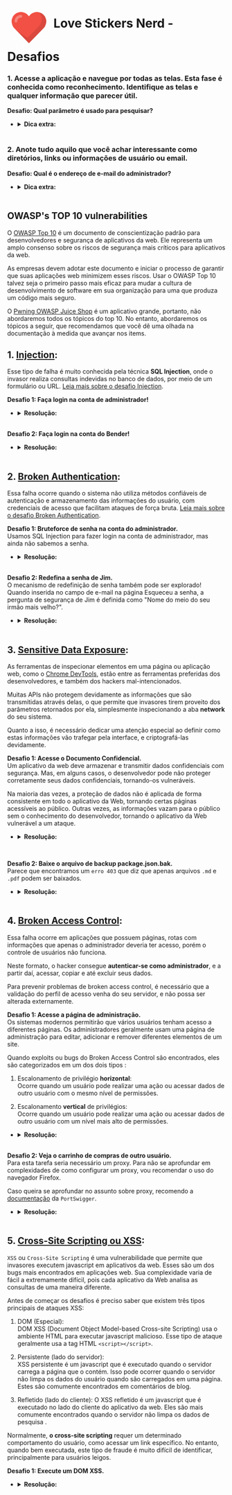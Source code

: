 # <img alt="love" src="imagens/logo.png" style="max-width: 100%;" width="100" height="100" align="middle"> Love Stickers Nerd - Desafios

### 1. Acesse a aplicação e navegue por todas as telas. Esta fase é conhecida como **reconhecimento**. Identifique as telas e qualquer informação que parecer útil.  

**Desafio: Qual parâmetro é usado para pesquisar?**

- <details>
    <summary><b>Dica extra:</b></summary>

    Use as ferramentas de desenvolvedor
    (<a href="https://developer.chrome.com/docs/devtools/" target="_blank">Chrome DevTools</a>) para dar uma espiada no que acontece debaixo do capô e observe todas as URLs que acessar.

    </details><br>

### 2. Anote tudo aquilo que você achar interessante como diretórios, links ou informações de usuário ou email.

**Desafio: Qual é o endereço de e-mail do administrador?**

- <details>
    <summary><b>Dica extra:</b></summary>

    Alguns produtos pode conter comentários úteis.

    </details><br>

## OWASP's TOP 10 vulnerabilities

  O [OWASP Top 10](https://owasp.org/www-project-top-ten/) é um documento de conscientização padrão para desenvolvedores e segurança de aplicativos da web. Ele representa um amplo consenso sobre os riscos de segurança mais críticos para aplicativos da web.

  As empresas devem adotar este documento e iniciar o processo de garantir que suas aplicações web minimizem esses riscos. Usar o OWASP Top 10 talvez seja o primeiro passo mais eficaz para mudar a cultura de desenvolvimento de software em sua organização para uma que produza um código mais seguro.

  O [Pwning OWASP Juice Shop](https://pwning.owasp-juice.shop/) é um aplicativo grande, portanto, não abordaremos todos os tópicos do top 10.
  No entanto, abordaremos os tópicos a seguir, que recomendamos que você dê uma olhada na documentação à medida que avançar nos items.  

## 1. [Injection](https://owasp.org/www-project-top-ten/OWASP_Top_Ten_2017/Top_10-2017_A1-Injection.html):

Esse tipo de falha é muito conhecida pela técnica **SQL Injection**, onde o invasor realiza consultas indevidas no banco de dados, por meio de um formulário ou URL. [Leia mais sobre o desafio Injection](https://pwning.owasp-juice.shop/part2/injection.html).


**Desafio 1: Faça login na conta de administrador!**

- <details>
    <summary><b>Resolução:</b></summary>

    Vá até a página de login e tente se autenticar com qualquer usuário e senha.

    Agora substitua o usuário pelo seguinte:
    `jim' or 1=1--` e tente logar-se novamente.

    **Por que isso funciona?**  
    
    - O caractere `'` fechará os colchetes na consulta SQL.
    
    - ' `OR` ' em uma instrução SQL retornará true se um dos lados for true. Como  `1=1` é sempre verdadeiro , toda a afirmação é verdadeira. Assim, ele informará ao servidor que o e-mail é válido e nos fará login no  ID de usuário **0** , que por acaso é a conta do administrador.
    
    - O  caractere `--`  é usado no SQL para comentar os dados, quaisquer restrições no login não funcionarão mais, pois são interpretadas como um comentário. Isso é como o  comentário` #`  e  `//`  em python e javascript, respectivamente.
 
    </details><br>

**Desafio 2: Faça login na conta do Bender!**

- <details>
    <summary><b>Resolução:</b></summary>

    Semelhante ao que fizemos no desafio 1, desta vez colocaremos: `bender@lovestickersnerd.com'--`  como email de login e qualquer senha. 

    **Por que isso funciona?**  
    - Como sabemos exatamente qual é o endereço de e-mail e é um endereço válido (que retornará  true ), não precisamos forçá-lo a ser  true. Assim, podemos usar  `'--` para ignorar o sistema de login. Observe que `1=1` pode ser usado quando o e-mail ou nome de usuário não é conhecido ou é inválido.

    </details><br>

## 2. [Broken Authentication](https://owasp.org/www-project-top-ten/OWASP_Top_Ten_2017/Top_10-2017_A2-Broken_Authentication.html): 

Essa falha ocorre quando o sistema não utiliza métodos confiáveis de autenticação e armazenamento das informações do usuário, com credenciais de acesso que facilitam ataques de força bruta. [Leia mais sobre o desafio Broken Authentication](https://pwning.owasp-juice.shop/part2/broken-authentication.html).

**Desafio 1: Bruteforce de senha na conta do administrador.**  
Usamos SQL Injection para fazer login na conta de administrador, mas ainda não sabemos a senha.

- <details>
    <summary><b>Resolução:</b></summary>

    Na pasta [arquivos](./arquivos/) existe um shell script muito simples utilizando curl. 

    Também temos um arquivo chamado [best1050.txt](./arquivos/best1050.txt). Este arquivo é normalmente conhecido como **wordlist**. Um compilado de possiveis senhas vazadas e que foi disponibilizada na internet.  
    
    Caso o administrador use alguma senha que foi comprometida anteriormente, o ataque resultará em sucesso.

    No terminal acesse a pasta arquivos e execute o script disponivel com o comando: `time bash brute_force.sh`.  
    Em menos de um minuto vamos quebrar a senha do administrador usando um ataque de força bruta.  
    
    Obs: Se estiver usando o virtualbox o script estará na pasta: `/home/superusuario/owasp-juice-shop/arquivos`  

    https://user-images.githubusercontent.com/22452663/199334466-072b8d2d-0570-49e8-870d-4dae55c32972.mp4

    Existem técnicas e ferramentas mais apropriadas para esta tarefa. Para fins didáticos um simples script basta para demonstrar a falha.

    </details><br>

**Desafio 2: Redefina a senha de Jim.**  
O mecanismo de redefinição de senha também pode ser explorado! Quando inserida no campo de e-mail na página Esqueceu a senha, a pergunta de segurança de Jim é definida como  "Nome do meio do seu irmão mais velho?".

- <details>
    <summary><b>Resolução:</b></summary>

    Na fase de reconhecimento, descobrimos que Jim pode ter algo a ver com  Star Trek. Pesquisando no Google "Jim Star Trek" nos dá uma página <a href="https://en.wikipedia.org/wiki/James_T._Kirk" target="_blank">Wikipedia</a> para  James T. Kirk de Star Trek.

    Olhando através da página wiki descobrimos que ele tem um irmão, George Samuel Kirk (brother).

    Parece que o nome do meio do irmão dele é **Samuel**.
    Inserir isso na página Esqueci a senha permite que você altere a senha com sucesso.

    </details><br>

## 3. [Sensitive Data Exposure](https://owasp.org/www-project-top-ten/2017/A3_2017-Sensitive_Data_Exposure.html): 

As ferramentas de inspecionar elementos em uma página ou aplicação web, como o [Chrome DevTools](https://developer.chrome.com/docs/devtools/), estão entre as ferramentas preferidas dos desenvolvedores, e também dos hackers mal-intencionados.

Muitas APIs não protegem devidamente as informações que são transmitidas através delas, o que permite que invasores tirem proveito dos parâmetros retornados por ela, simplesmente inspecionando a aba **network** do seu sistema.

Quanto a isso, é necessário dedicar uma atenção especial ao definir como estas informações vão trafegar pela interface, e criptografá-las devidamente.  

**Desafio 1: Acesse o Documento Confidencial.**  
Um aplicativo da web deve armazenar e transmitir dados confidenciais com segurança. Mas, em alguns casos, o desenvolvedor pode não proteger corretamente seus dados confidenciais, tornando-os vulneráveis.

Na maioria das vezes, a proteção de dados não é aplicada de forma consistente em todo o aplicativo da Web, tornando certas páginas acessíveis ao público. Outras vezes, as informações vazam para o público sem o conhecimento do desenvolvedor, tornando o aplicativo da Web vulnerável a um ataque.  

- <details>
    <summary><b>Resolução:</b></summary>
    Navegue até a  página Sobre nós e passe o mouse sobre  "Confira nossos termos de uso".

    Você verá que há um link para  <a href="http://127.0.0.1:3000/ftp/legal.md" target="_blank">http://127.0.0.1:3000/ftp/legal.md</a>. Navegar para esse diretório `/ftp/` revela que ele está exposto ao público! 

    Vamos baixar o  arquivo `acquisitions.md`  e salvá-lo. Parece que há outros arquivos de interesse aqui também.

</details><br>

**Desafio 2: Baixe o arquivo de backup package.json.bak.**  
Parece que encontramos um `erro 403` que diz que apenas arquivos `.md` e `.pdf` podem ser baixados.  

- <details>
    <summary><b>Resolução:</b></summary>

    Para contornar isso, usaremos um bypass de caractere chamado **"Poison Null Byte"**. Um  Byte Nulo Venenoso se parece com isso:  `%00`. 

    Para realizar o download do arquivo, o Byte Nulo agora ficará assim:  `%2500`. Adicione isso e, em seguida, um `.md`  no final ignorará o erro 403!

    Baixe o arquivo: <a href="http://127.0.0.1:3000/ftp/package.json.bak%2500.md" target="_blank">http://127.0.0.1:3000/ftp/package.json.bak%2500.md</a>.

    **Por que isso funciona?**  
    Um  **Poison Null Byte** é na verdade um  terminador `NULL` . Ao colocar um caractere `NULL` na string em um determinado byte, a string dirá ao servidor para encerrar nesse ponto, anulando o restante da string.

    </details><br>

## 4. [Broken Access Control](https://owasp.org/www-project-top-ten/OWASP_Top_Ten_2017/Top_10-2017_A5-Broken_Access_Control.html):

Essa falha ocorre em aplicações que possuem páginas, rotas com informações que apenas o administrador deveria ter acesso, porém o controle de usuários não funciona.

Neste formato, o hacker consegue **autenticar-se como administrador**, e a partir daí, acessar, copiar e até excluir seus dados.

Para prevenir problemas de broken access control, é necessário que a validação do perfil de acesso venha do seu servidor, e não possa ser alterada externamente.

**Desafio 1:  Acesse a página de administração.**  
Os sistemas modernos permitirão que vários usuários tenham acesso a diferentes páginas. Os administradores geralmente usam uma página de administração para editar, adicionar e remover diferentes elementos de um site.

Quando exploits ou bugs do Broken Access Control são encontrados, eles são categorizados em um dos dois tipos :

1. Escalonamento de privilégio **horizontal**:  
    Ocorre quando um usuário pode realizar uma ação ou acessar dados de outro usuário com o mesmo nível de permissões.

1. Escalonamento **vertical** de privilégios:  
    Ocorre quando um usuário pode realizar uma ação ou acessar dados de outro usuário com um  nível mais alto de permissões.

- <details>
    <summary><b>Resolução:</b></summary>

    Use as ferramentas de desenvolvedor
    <a href="https://developer.chrome.com/docs/devtools/" target="_blank">Chrome DevTools</a>.

    Vamos atualizar a página e procurar um arquivo javascript chamado `main.js`.

    Vamos acessá-lo e olhar com mais detalhes <a href="http://127.0.0.1:3000/main.js" target="_blank">http://127.0.0.1:3000/main.js</a>.

    Agora procure o termo **"admin"**. Você encontrará algumas palavras diferentes contendo **"admin"**, mas a que estamos procurando é **"path: administration"**.

    Isso sugere uma página chamada **"/#/administration"**, mas ir para lá sem estar logado não funciona. Como esta é uma página de administrador, faz sentido que precisemos estar na conta de administrador para visualizá-la.

    Logado como administrador acesse: <a href="http://127.0.0.1:3000/#/administration" target="_blank">http://127.0.0.1:3000/#/administration</a>. Talvez demore um pouco para que algo apareça.

    Uma boa maneira de impedir que os usuários acessem isso é carregar apenas partes do aplicativo que precisam ser usadas por eles. Isso impede que informações confidenciais, como uma página de administração, vazem ou sejam visualizadas.

    </details><br>

**Desafio 2: Veja o carrinho de compras de outro usuário.**  
Para esta tarefa seria necessário um proxy. Para não se aprofundar em complexidades de como configurar um proxy, vou recomendar o uso do navegador Firefox.  

Caso queira se aprofundar no assunto sobre proxy, recomendo a [documentação](https://portswigger.net/burp/documentation/desktop/getting-started/intercepting-http-traffic) da `PortSwigger`.


- <details>
    <summary><b>Resolução:</b></summary>

    No Firefox faça login como administrador e acesse: <a href="http://127.0.0.1:3000/#/basket" target="_blank">http://127.0.0.1:3000/#/basket</a>.

    Com a ferramenta de desenvolvedor, inspecione cada solicitação na aba rede ou network até ver: `1` ou simplesmente: `GET	http://127.0.0.1:3000/rest/basket/1`.

    ![basket](./imagens/basket.png)  

    Veja que na resposta da requisição que retornaram 3 produtos:  
    ![produtos](./imagens/produtos.png)

    Agora clique com o lado direito do mouse sobre a requisição original e em seguida em `editar e reenviar`. Na janela que foi aberta, substitua o parâmetro `1` por outros parâmetros como `2` ou `3` e clique em `enviar`.

    Observe na resposta que você receberá sem nenhum problema os produtos na cesta de outros usuários.  
    ![reenviar](./imagens/editar_reenviar.gif)
    
    </details><br>

## 5. [Cross-Site Scripting ou XSS](https://owasp.org/www-project-top-ten/2017/A7_2017-Cross-Site_Scripting_(XSS).html):

`XSS` ou `Cross-Site Scripting` é uma vulnerabilidade que permite que invasores executem javascript em aplicativos da web. Esses são um dos bugs mais encontrados em aplicações web. Sua complexidade varia de fácil a extremamente difícil, pois cada aplicativo da Web analisa as consultas de uma maneira diferente. 

Antes de começar os desafios é preciso saber que existem três tipos principais de ataques XSS:  

1. DOM (Especial):  
    DOM XSS  (Document Object Model-based Cross-site Scripting)  usa o ambiente HTML para executar javascript malicioso. Esse tipo de ataque geralmente usa a tag HTML `<script></script>`.


1. Persistente (lado do servidor):  
    XSS persistente  é um javascript que é executado quando o servidor carrega a página que o contém. Isso pode ocorrer quando o servidor não limpa os dados do usuário quando são carregados em uma página. Estes são comumente encontrados em comentários de blog. 

1. Refletido (lado do cliente): 
    O XSS refletido  é um javascript que é executado no lado do cliente do aplicativo da web. Eles são mais comumente encontrados quando o servidor não limpa os dados de pesquisa . 

Normalmente, **o cross-site scripting** requer um determinado comportamento do usuário, como acessar um link específico. No entanto, quando bem executada, este tipo de fraude é muito difícil de identificar, principalmente para usuários leigos.

**Desafio 1: Execute um DOM XSS.**

- <details>
    <summary><b>Resolução:</b></summary>

    Usaremos o elemento iframe com uma tag de alerta javascript: 

    <pre><iframe src="javascript:alert(`xss`)"></pre>

    Insira isso na barra de pesquisa para acionar o alerta.

    Observe que estamos usando `iframe` que é um elemento `HTML` comum encontrado em muitas aplicações web, existem outros que também produzem o mesmo resultado. 

    Esse tipo de XSS também é chamado de XFS (Cross-Frame Scripting), é uma das formas mais comuns de detectar XSS em aplicativos da web.

    Os sites que permitem que o usuário modifique o `iframe` ou outros elementos `DOM` provavelmente serão vulneráveis ao `XSS`.   

    **Por que isso funciona?**

    É prática comum que a barra de pesquisa envie uma solicitação ao servidor no qual enviará de volta as informações relacionadas, mas é aí que está a falha. Sem o saneamento de entrada correto, podemos realizar um ataque XSS contra a barra de pesquisa. 
    
    Existe um iframe bônus escondido nas configurações da aplicação, conseguiu encontrar?

    </details><br>

**Desafio 2: Execute um XSS persistente.**

- <details>
    <summary><b>Resolução:</b></summary>

    Mais uma vez por questões práticas, vamos usar o navegador Firefox.
    
    Primeiro, faça login na conta de administrador no Firefox. 

    Vamos navegar para a página **"Último IP de login"** para este ataque.

    <a href="http://127.0.0.1:3000/#/privacy-security/last-login-ip" target="_blank">http://127.0.0.1:3000/#/privacy-security/last-login-ip</a>

    Em seguida faça logout na aplicação com as ferramentas de desenvolvedor aberta na aba redes. Observe a url `http://127.0.0.1:3000/rest/saveLoginIp`.

    Com o lado direito do mouse vamos editar e reenviar esta requisição. Faremos isso inserindo um novo campo no cabeçalho e reenviando à aplicação.

    **Payloads:**     
        <pre>nome: True-Client-IP
        valor: <iframe src="javascript:alert(`xss`)"></pre>
        
    Após fazer isso, faremos login novamente com o usuário administrador e acessaremos a tela de registro de ip. Se tudo deu certo o alerta xss será executado.

    https://user-images.githubusercontent.com/22452663/199335317-e6b449e6-22b5-451e-b929-70d835ac3d69.mp4

    **Por que temos que enviar este cabeçalho?**

    O  cabeçalho `True-Client-IP` é semelhante ao cabeçalho  `X-Forwarded-For`, ambos informam ao servidor ou proxy qual é o IP do cliente. Devido à falta de saneamento no cabeçalho, podemos realizar um ataque XSS. 

    </details><br>

**Desafio 3: Execute um XSS refletido.**

- <details>
    <summary><b>Resolução:</b></summary>

    Primeiro, precisaremos estar na página certa para realizar o XSS refletido!

    Faça login na conta de administrador e navegue até a página **'Histórico de pedidos'**. 

    <a href="http://127.0.0.1:3000/#/order-history" target="_blank">http://127.0.0.1:3000/#/order-history</a>

    A partir daí, você verá um ícone de um caminhão, clicando nele, você será levado à página de rastreio. Você também verá na URL que há um `id` para o pedido.

    Algo parecido com: `http://127.0.0.1:3000/#/track-result?id=dab6-3f54eedde65669cd` 

    Usaremos o iframe XSS no lugar do `dab6-3f54eedde65669cd`:  <pre><iframe src="javascript:alert(`xss`)"></pre>

    Depois de enviar o URL (enter), atualize a página e você receberá um alerta dizendo XSS!

    **Por que isso funciona?**

    O servidor terá uma tabela de pesquisa ou banco de dados (dependendo do tipo de servidor) para cada ID de rastreamento. Como o parâmetro 'id' não é higienizado antes de ser enviado ao servidor, podemos realizar um ataque XSS.  

    </details><br>


Se você chegou até aqui e fez algum esforço para resolver os desafios acima, tente encontrar a página de 'placar' cuidadosamente escondida. Descubra quantos desafios acertou, encontre outros desafios e dicas extras.

#
Estes desafios estão disponíveis na sala [gratuita da Tryhackme](https://tryhackme.com/room/owaspjuiceshop) criada por [Cake](https://tryhackme.com/p/Cake) e traduzidos para o português por mim. 

A solução para estes e outros desafios do Top 10 Owasp do projeto Juice Shop estão disponíveis [aqui](https://pwning.owasp-juice.shop/appendix/solutions.html). 
